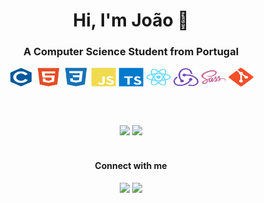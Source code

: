 <h1 align="center">Hi, I'm João 👋</h1>
<h3 align="center">A Computer Science Student from Portugal</h3>

<div style="display: inline_block" align="center">
  <img align="center" alt="John-HTML" height="30" width="40" src="https://raw.githubusercontent.com/devicons/devicon/master/icons/c/c-plain.svg">
  <img align="center" alt="John-HTML" height="30" width="40" src="https://raw.githubusercontent.com/devicons/devicon/master/icons/html5/html5-plain.svg">
  <img align="center" alt="John-CSS" height="30" width="40" src="https://raw.githubusercontent.com/devicons/devicon/master/icons/css3/css3-plain.svg">
  <img align="center" alt="John-Js" height="30" width="40" src="https://raw.githubusercontent.com/devicons/devicon/master/icons/javascript/javascript-plain.svg">
  <img align="center" alt="John-Ts" height="30" width="40" src="https://raw.githubusercontent.com/devicons/devicon/master/icons/typescript/typescript-plain.svg">
  <img align="center" alt="John-React" height="30" width="40" src="https://raw.githubusercontent.com/devicons/devicon/master/icons/react/react-original.svg">
  <img align="center" alt="John-redux" height="30" width="40" src="https://raw.githubusercontent.com/devicons/devicon/master/icons/redux/redux-original.svg">
  <img align="center" alt="John-sass" height="30" width="40" src="https://github.com/devicons/devicon/blob/master/icons/sass/sass-original.svg">
  <img align="center" alt="John-git" height="30" width="40" src="https://github.com/devicons/devicon/blob/master/icons/git/git-plain.svg">
</div>

<br><br>

 <div align=center>
   <a>
     <img width=390 src="https://github-readme-stats.vercel.app/api?username=joaomartinscode&count_private=true&show_icons=true&theme=github_dark_dimmed"/>
   </a>
   <a>
     <img width=350 src="https://github-readme-stats.vercel.app/api/top-langs/?username=joaomartinscode&layout=compact&theme=github_dark_dimmed"/>
   </a>
 </div>

 <br>

<div align=center> 
  <h4 align="center">Connect with me</h4>
  <a href = "mailto:jfbrancomartins@gmail.com"><img src="https://img.shields.io/badge/-Gmail-%23333?style=for-the-badge&logo=gmail&logoColor=white" target="_blank"></a>
  <a href="https://www.linkedin.com/in/jo%C3%A3o-martins-1b971a195/" target="_blank"><img src="https://img.shields.io/badge/-LinkedIn-%230077B5?style=for-the-badge&logo=linkedin&logoColor=white" target="_blank"></a> 
  
</div>



